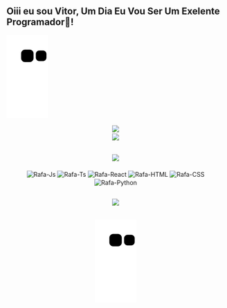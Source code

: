 
## Oiii eu sou Vitor, Um Dia Eu Vou Ser Um Exelente Programador🤩!
  ![Snake animation](https://github.com/VitorSam0w0/VitorSam0w0/blob/output/github-contribution-grid-snake.svg)
<div align="center">
  <a href="https://github.com/VitorSam0w0">
  <img height="180em" src="https://github-readme-stats.vercel.app/api?username=VitorSam0w0&show_icons=true&theme=dark&include_all_commits=true&count_private=true"/>
    
    
<div> 
  <a href="https://instagram.com/vsvitorsam?igshid=YmMyMTA2M2Y=" target="_blank"><img src="https://img.shields.io/badge/-Instagram-%23E4405F?style=for-the-badge&logo=instagram&logoColor=white" target="_blank"></a>
  
  ##
    
  <img height="180em" src="https://github-readme-stats.vercel.app/api/top-langs/?username=VitorSam0w0&layout=compact&langs_count=7&theme=dark"/>
    
<div style="display: inline_block"><br>
  <img align="center" alt="Rafa-Js" height="70" width="70" src="https://img.icons8.com/nolan/70/java-coffee-cup-logo.png">
  <img align="center" alt="Rafa-Ts" height="70" width="70" src="https://img.icons8.com/bubbles/70/pixel-cat.png">
  <img align="center" alt="Rafa-React" height="70" width="70" src="https://img.icons8.com/bubbles/70/bright-moon.png">
  <img align="center" alt="Rafa-HTML" height="70" width="70" src="https://img.icons8.com/bubbles/70/kawaii-pizza.png">
  <img align="center" alt="Rafa-CSS" height="70" width="70" src="https://img.icons8.com/bubbles/70/pokemon.png">
  <img align="center" alt="Rafa-Python" height="70" width="70" src="https://img.icons8.com/bubbles/70/mana.png">
  
  
</div>

##

<img src="https://data.whicdn.com/images/309541334/original.gif" />
  
  ##
  
  ![Snake animation](https://github.com/VitorSam0w0/VitorSam0w0/blob/output/github-contribution-grid-snake.svg)
 
</div>
